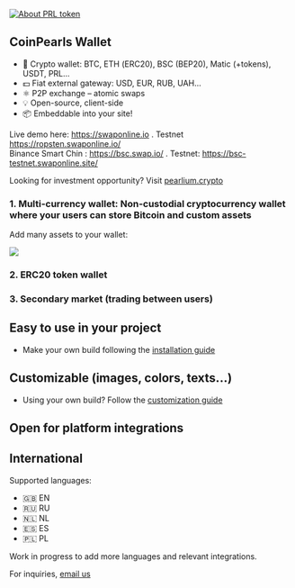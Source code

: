 [![About PRL token](https://img.shields.io/badge/ERC20-PRL-orange)](https://gateway.pinata.cloud/ipfs/QmTuh2H4zkwmphU276kEdoCwWdqehQRcPfSVVUdNbouBTW)
   
## CoinPearls Wallet
         
- 👛 Crypto wallet: BTC, ETН (ERC20), BSC (BEP20), Matic (+tokens), USDT, PRL...
- 💵 Fiat external gateway: USD, EUR, RUB, UAH...
- ⚛️ P2P exchange – atomic swaps
- 💡 Open-source, client-side
- 📦 Embeddable into your site!

Live demo here: 
https://swaponline.io . Testnet https://ropsten.swaponline.io/
<br> Binance  Smart Chin : https://bsc.swap.io/ . Testnet: https://bsc-testnet.swaponline.site/

Looking for investment opportunity? Visit [pearlium.crypto](https://gateway.pinata.cloud/ipfs/QmTuh2H4zkwmphU276kEdoCwWdqehQRcPfSVVUdNbouBTW)

### 1. Multi-currency wallet: Non-custodial cryptocurrency wallet where your users can store Bitcoin and custom assets

Add many assets to your wallet:

<img src="https://wallet.wpmix.net/codecanyon_description_3.jpg">

### 2. ERC20 token wallet

### 3. Secondary market (trading between users)

## Easy to use in your project

- Make your own build following the [installation guide](/docs/INSTALLATION.md)


## Customizable (images, colors, texts...)

- Using your own build? Follow the [customization guide](/docs/CUSTOMIZATION.md)


## Open for platform integrations


## International

Supported languages:

- 🇬🇧 EN
- 🇷🇺 RU
- 🇳🇱 NL
- 🇪🇸 ES
- 🇵🇱 PL

Work in progress to add more languages and relevant integrations.


For inquiries, [email us](mailto:cryptoservice@pearlium.online)

